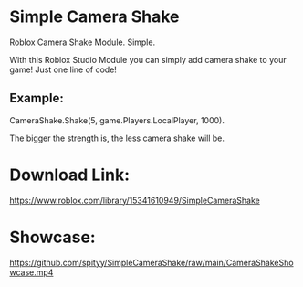 # Simple Camera Shake

Roblox Camera Shake Module. Simple.

With this Roblox Studio Module you can simply add camera shake to your game! Just one line of code!


## Example:

CameraShake.Shake(5, game.Players.LocalPlayer, 1000).

The bigger the strength is, the less camera shake will be.


# Download Link:

https://www.roblox.com/library/15341610949/SimpleCameraShake

# Showcase:

https://github.com/spityy/SimpleCameraShake/raw/main/CameraShakeShowcase.mp4

